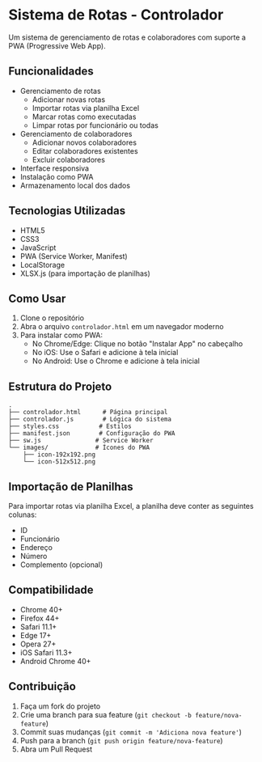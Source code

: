 # Sistema de Rotas - Controlador

Um sistema de gerenciamento de rotas e colaboradores com suporte a PWA (Progressive Web App).

## Funcionalidades

- Gerenciamento de rotas
  - Adicionar novas rotas
  - Importar rotas via planilha Excel
  - Marcar rotas como executadas
  - Limpar rotas por funcionário ou todas
- Gerenciamento de colaboradores
  - Adicionar novos colaboradores
  - Editar colaboradores existentes
  - Excluir colaboradores
- Interface responsiva
- Instalação como PWA
- Armazenamento local dos dados

## Tecnologias Utilizadas

- HTML5
- CSS3
- JavaScript
- PWA (Service Worker, Manifest)
- LocalStorage
- XLSX.js (para importação de planilhas)

## Como Usar

1. Clone o repositório
2. Abra o arquivo `controlador.html` em um navegador moderno
3. Para instalar como PWA:
   - No Chrome/Edge: Clique no botão "Instalar App" no cabeçalho
   - No iOS: Use o Safari e adicione à tela inicial
   - No Android: Use o Chrome e adicione à tela inicial

## Estrutura do Projeto

```
.
├── controlador.html      # Página principal
├── controlador.js        # Lógica do sistema
├── styles.css           # Estilos
├── manifest.json        # Configuração do PWA
├── sw.js               # Service Worker
└── images/             # Ícones do PWA
    ├── icon-192x192.png
    └── icon-512x512.png
```

## Importação de Planilhas

Para importar rotas via planilha Excel, a planilha deve conter as seguintes colunas:
- ID
- Funcionário
- Endereço
- Número
- Complemento (opcional)

## Compatibilidade

- Chrome 40+
- Firefox 44+
- Safari 11.1+
- Edge 17+
- Opera 27+
- iOS Safari 11.3+
- Android Chrome 40+

## Contribuição

1. Faça um fork do projeto
2. Crie uma branch para sua feature (`git checkout -b feature/nova-feature`)
3. Commit suas mudanças (`git commit -m 'Adiciona nova feature'`)
4. Push para a branch (`git push origin feature/nova-feature`)
5. Abra um Pull Request 